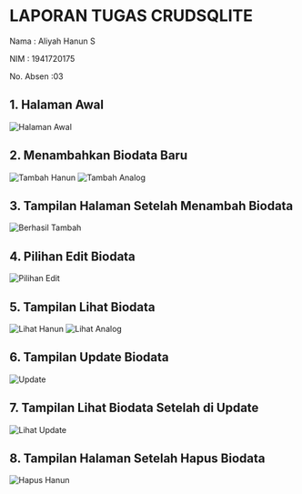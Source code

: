 # LAPORAN TUGAS CRUDSQLITE

Nama : Aliyah Hanun S 

NIM  : 1941720175

No. Absen :03

## 1. Halaman Awal
![Halaman Awal](Screenshot/awal.jpg)

## 2. Menambahkan Biodata Baru
![Tambah Hanun](Screenshot/tambah%20hanun.jpg)
![Tambah Analog](Screenshot/tambah%20analog.jpg)

## 3. Tampilan Halaman Setelah Menambah Biodata 
![Berhasil Tambah](Screenshot/tampilan%20berhasil.jpg)

## 4. Pilihan Edit Biodata 
![Pilihan Edit](Screenshot/pilihan.jpg)

## 5. Tampilan Lihat Biodata 
![Lihat Hanun](Screenshot/lihat%20hanun.jpg)
![Lihat Analog](Screenshot/lihat%20analog.jpg)

## 6. Tampilan Update Biodata 
![Update](Screenshot/update%20hanun.jpg)

## 7. Tampilan Lihat Biodata Setelah di Update 
![Lihat Update](Screenshot/lihat%20update.jpg)

## 8. Tampilan Halaman Setelah Hapus Biodata 
![Hapus Hanun](Screenshot/hapus%20hanun.jpg)